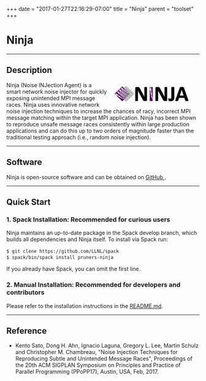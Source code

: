 +++
date = "2017-01-27T22:16:29-07:00"
title = "Ninja"
parent = "toolset"
+++

<h1 class="small-caps">Ninja</h1>


---

## Description

<img src="../img/NINJA_logo.png" width="40%" alt="NINJA Logo" title="ReMPI"
     align="right" style="margin: 10px 20px;" />
<span class="small-caps">Ninja</span> (Noise INJection Agent)
is a smart network noise injector for quickly exposing unintended MPI message
races.
<span class="small-caps">Ninja</span>
uses innovative network noise injection techniques to increase the chances of
racy, incorrect MPI message matching within the target
MPI application.
<span class="small-caps">Ninja</span>
has been shown to reproduce unsafe message races consistently within large
production applications and can do this up to two orders of magnitude faster
than the traditional testing approach (i.e., random noise injection).

---

## Software

<span class="small-caps">Ninja</span>
is open-source software and can be obtained on
<a class="smooth-link" title="GitHub" href="https://github.com/PRUNERS/NINJA"
   target="_blank">GitHub <i class="fa fa-github"></i></a>.

---

## Quick Start

### 1. Spack Installation: Recommended for curious users

<span class="small-caps">Ninja</span>
maintains an up-to-date package in the Spack develop branch, which builds all
dependencies and <span class="small-caps">Ninja</span> itself. To install via
Spack run:

```console
$ git clone https://github.com/LLNL/spack
$ spack/bin/spack install pruners-ninja
```

If you already have Spack, you can omit the first line.


### 2. Manual Installation: Recommended for developers and contributors

Please refer to the installation instructions in the
<a class="smooth-link" title="README"
   href="https://github.com/PRUNERS/NINJA/blob/master/README.md"
   target="_blank">README.md</a>.

---
## Reference

- Kento Sato, Dong H. Ahn, Ignacio Laguna, Gregory L. Lee, Martin Schulz and
  Christopher M. Chambreau, "Noise Injection Techniques for Reproducing Subtle
  and Unintended Message Races", Proceedings of the 20th ACM SIGPLAN Symposium
  on Principles and Practice of Parallel Programming (PPoPP17), Austin, USA,
  Feb, 2017.
